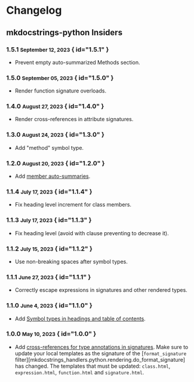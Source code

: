 # Changelog

## mkdocstrings-python Insiders

### 1.5.1 <small>September 12, 2023</small> { id="1.5.1" }

- Prevent empty auto-summarized Methods section.

### 1.5.0 <small>September 05, 2023</small> { id="1.5.0" }

- Render function signature overloads.

### 1.4.0 <small>August 27, 2023</small> { id="1.4.0" }

- Render cross-references in attribute signatures.

### 1.3.0 <small>August 24, 2023</small> { id="1.3.0" }

- Add "method" symbol type.

### 1.2.0 <small>August 20, 2023</small> { id="1.2.0" }

- Add [member auto-summaries](../usage/configuration/members.md#summary).

### 1.1.4 <small>July 17, 2023</small> { id="1.1.4" }

- Fix heading level increment for class members.

### 1.1.3 <small>July 17, 2023</small> { id="1.1.3" }

- Fix heading level (avoid with clause preventing to decrease it).

### 1.1.2 <small>July 15, 2023</small> { id="1.1.2" }

- Use non-breaking spaces after symbol types.

### 1.1.1 <small>June 27, 2023</small> { id="1.1.1" }

- Correctly escape expressions in signatures and other rendered types.

### 1.1.0 <small>June 4, 2023</small> { id="1.1.0" }

- Add [Symbol types in headings and table of contents](../usage/configuration/headings.md#show_symbol_type_toc).

### 1.0.0 <small>May 10, 2023</small> { id="1.0.0" }

- Add [cross-references for type annotations in signatures](../usage/configuration/signatures.md#signature_crossrefs).
    Make sure to update your local templates as the signature of the
    [`format_signature` filter][mkdocstrings_handlers.python.rendering.do_format_signature]
    has changed. The templates that must be updated:
    `class.html`, `expression.html`, `function.html` and `signature.html`.
